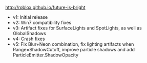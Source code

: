 http://roblox.github.io/future-is-bright

* v1: Initial release
* v2: Win7 compatibility fixes
* v3: Artifact fixes for SurfaceLights and SpotLights, as well as GlobalShadows
* v4: Crash fixes
* v5: Fix Blur+Neon combination, fix lighting artifacts when Range=ShadowCutoff, improve particle shadows and add ParticleEmitter.ShadowOpacity
